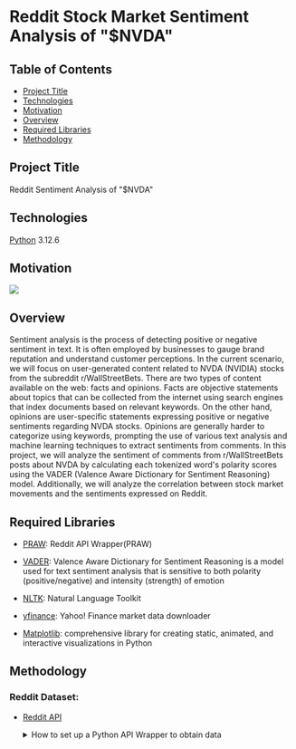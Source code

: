 # Reddit Stock Market Sentiment Analysis of "$NVDA" 


## Table of Contents
* [Project Title](#project-title)
* [Technologies](#technologies)
* [Motivation](#motivation)
* [Overview](#overview)
* [Required Libraries](#required-library)
* [Methodology](#methodology)




## Project Title
Reddit Sentiment Analysis of "$NVDA"

## Technologies
[Python](https://www.python.org/downloads/ "Download Python") 3.12.6

## Motivation
![](https://i.pinimg.com/564x/19/c1/3c/19c13c17a1765b1d3073f10e73e6419f.jpg)


## Overview 

Sentiment analysis is the process of detecting positive or negative sentiment in text. It is often employed by businesses to gauge brand reputation and understand customer perceptions. In the current scenario, we will focus on user-generated content related to NVDA (NVIDIA) stocks from the subreddit r/WallStreetBets. There are two types of content available on the web: facts and opinions. Facts are objective statements about topics that can be collected from the internet using search engines that index documents based on relevant keywords. On the other hand, opinions are user-specific statements expressing positive or negative sentiments regarding NVDA stocks. Opinions are generally harder to categorize using keywords, prompting the use of various text analysis and machine learning techniques to extract sentiments from comments. In this project, we will analyze the sentiment of comments from r/WallStreetBets posts about NVDA by calculating each tokenized word's polarity scores using the VADER (Valence Aware Dictionary for Sentiment Reasoning) model. Additionally, we will analyze the correlation between stock market movements and the sentiments expressed on Reddit.

## Required Libraries

* [PRAW](https://praw.readthedocs.io/en/stable/getting_started/installation.html): Reddit API Wrapper(PRAW)

* [VADER](https://pypi.org/project/vaderSentiment/#data): Valence Aware Dictionary for Sentiment Reasoning is a model used for text sentiment analysis that is sensitive to both polarity (positive/negative) and intensity (strength) of emotion

* [NLTK](https://www.nltk.org/install.html): Natural Language Toolkit

* [yfinance](https://pypi.org/project/yfinance/): Yahoo! Finance market data downloader

* [Matplotlib](https://matplotlib.org/): comprehensive library for creating static, animated, and interactive visualizations in Python


## Methodology

###  Reddit Dataset:
* [Reddit API](https://www.reddit.com/dev/api/)
  <details>
  <summary>How to set up a Python API Wrapper to obtain data</summary>
  
    ## Prerequisites
    1. To access Reddit's API, you will need to create a [Reddit account](https://www.reddit.com/register/)
    2. Client ID
    3. Client Secret
    4. User Agent

    ## Getting Access
  ![](img/create_application.png)
    1. Create an application via [App Preferences](https://www.reddit.com/prefs/apps), then select the "Are you a developer? Create another app..." at the bottom of the page.
    2. Fill out the required details: your API's **Name**, make sure to select the **'script'** option and the redirect URL with **http://localhost:8080** or **“http://www.example.com/unused/redirect/uri”** --- and click **'create app'**.
  
    ## Authentication Information
  ![](img/developed_app.png)
  iii. **Client ID('personal use script')**, **Client Secret('secret')**, and **User Agent('name')** values will be shown after creating your application-- these authentication information will be needed to create the ```praw.reddit```.
  
    ## Create a reddit connection with reddit API information


  ```python
  
  # Create praw.Reddit object with with reddit OAuth creds
  # Reddit application creds created at https://www.reddit.com/prefs/apps
  reddit = praw.Reddit(
              client_id= PRAWConfig.REDDIT_CLIENT_ID,
              client_secret= PRAWConfig.REDDIT_CLIENT_SECRET,
              user_agent= PRAWConfig.REDDIT_USER_AGENT)
   ```
  
    
  </details>
  
 
    
 


